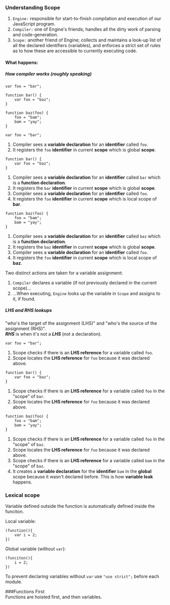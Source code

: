 ### Understanding Scope

1. `Engine:` responsible for start-to-finish compilation and execution of our JavaScript program.
2. `Compiler:` one of Engine's friends; handles all the dirty work of parsing and code-generation.
3. `Scope:` another friend of Engine; collects and maintains a look-up list of all the declared identifiers (variables), and enforces a strict set of rules as to how these are accessible to currently executing code.

#### What happens:
##### How compiler works (roughly speaking)

```
var foo = "bar";

function bar() {
	var foo = "baz";
}

function baz(foo) {
	foo = "bam";
	bam = "yay";
}
```
```
var foo = "bar";
```

1. Compiler sees a **variable declaration** for an **identifier** called `foo`.  
2. It registers the `foo` **identifier** in current **scope** which is global **scope**.

```
function bar() {
	var foo = "baz";
}
```

1. Compiler sees a **variable declaration** for an **identifier** called `bar` which is a **function declaration**.
2. It registers the `bar` **identifier** in current **scope** which is global **scope**.
3. Compiler sees a **variable declaration** for an **identifier** called `foo`.
4. It registers the `foo` **identifier** in current **scope** which is local scope of **bar**.

```
function baz(foo) {
	foo = "bam";
	bam = "yay";
}
```

1. Compiler sees a **variable declaration** for an **identifier** called `baz` which is a **function declaration**.
2. It registers the `baz` **identifier** in current **scope** which is global **scope**.
3. Compiler sees a **variable declaration** for an **identifier** called `foo`.
4. It registers the `foo` **identifier** in current **scope** which is local scope of **baz**.

Two distinct actions are taken for a variable assignment: 
1. `Compiler` declares a variable (if not previously declared in the current scope)...
2. ...When executing, `Engine` looks up the variable in `Scope` and assigns to it, if found.

##### LHS and RHS lookups
"who's the target of the assignment (LHS)" and "who's the source of the assignment (RHS)".  
**_RHS_** is when it's not a **_LHS_** (not a declaration).
```
var foo = "bar";
```
1. Scope checks if there is an **LHS reference** for a variable called `foo`.
2. Scope locates the **LHS reference** for `foo` because it was declared above.

```
function bar() {
	var foo = "baz";
}
```
1. Scope checks if there is an **LHS reference** for a variable called `foo` in the "scope" of `bar`.
2. Scope locates the **LHS reference** for `foo` because it was declared above.

```
function baz(foo) {
	foo = "bam";
	bam = "yay";
}
```
1. Scope checks if there is an **LHS reference** for a variable called `foo` in the "scope" of `baz`.
2. Scope locates the **LHS reference** for `foo` because it was declared above.
3. Scope checks if there is an **LHS reference** for a variable called `bam` in the "scope" of `baz`.
4. It creates a **variable declaration** for the **identifier** `bam` in the **global** scope because it wasn't declared before. This is how **variable leak** happens.

### Lexical scope

Variable defined outside the function is automatically defined inside the funciton.

Local variable:

```
(function(){
	var i = 2;
})
```

Global variable (without `var`):
```
(funciton(){
	i = 2;
})
```

To prevent declaring variables without `var` use `"use strict";` before each module.

###Functions First  
Functions are hoisted first, and then variables.